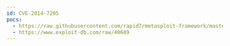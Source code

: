 ```yaml
---
id: CVE-2014-7205
pocs:
  - https://raw.githubusercontent.com/rapid7/metasploit-framework/master/modules/exploits/multi/http/bassmaster_js_injection.rb
  - https://www.exploit-db.com/raw/40689
---
```

